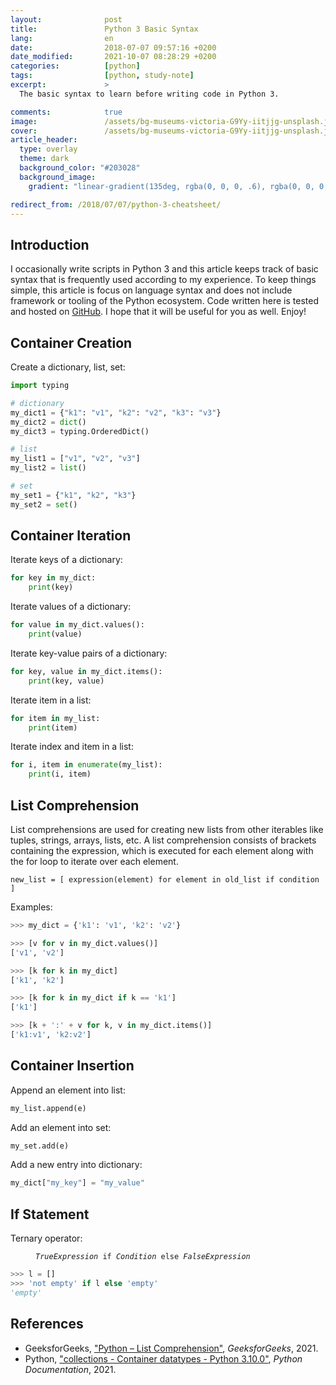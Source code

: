 ```yaml
---
layout:              post
title:               Python 3 Basic Syntax
lang:                en
date:                2018-07-07 09:57:16 +0200
date_modified:       2021-10-07 08:28:29 +0200
categories:          [python]
tags:                [python, study-note]
excerpt:             >
  The basic syntax to learn before writing code in Python 3.

comments:            true
image:               /assets/bg-museums-victoria-G9Yy-iitjjg-unsplash.jpg
cover:               /assets/bg-museums-victoria-G9Yy-iitjjg-unsplash.jpg
article_header:
  type: overlay
  theme: dark
  background_color: "#203028"
  background_image:
    gradient: "linear-gradient(135deg, rgba(0, 0, 0, .6), rgba(0, 0, 0, .4))"

redirect_from: /2018/07/07/python-3-cheatsheet/
---
```


## Introduction

I occasionally write scripts in Python 3 and this article keeps track of basic
syntax that is frequently used according to my experience. To keep things
simple, this article is focus on language syntax and does not include framework
or tooling of the Python ecosystem. Code written here is tested and hosted on
[GitHub](https://github.com/mincong-h/learning-python). I hope that it will be
useful for you as well. Enjoy!

## Container Creation

Create a dictionary, list, set:

```py
import typing

# dictionary
my_dict1 = {"k1": "v1", "k2": "v2", "k3": "v3"}
my_dict2 = dict()
my_dict3 = typing.OrderedDict()

# list
my_list1 = ["v1", "v2", "v3"]
my_list2 = list()

# set
my_set1 = {"k1", "k2", "k3"}
my_set2 = set()
```

## Container Iteration

Iterate keys of a dictionary:

```py
for key in my_dict:
    print(key)
```

Iterate values of a dictionary:

```py
for value in my_dict.values():
    print(value)
```

Iterate key-value pairs of a dictionary:

```py
for key, value in my_dict.items():
    print(key, value)
```

Iterate item in a list:

```py
for item in my_list:
    print(item)
```

Iterate index and item in a list:

```py
for i, item in enumerate(my_list):
    print(i, item)
```

## List Comprehension

List comprehensions are used for creating new lists from other iterables like tuples, strings, arrays, lists, etc. A list comprehension consists of brackets containing the expression, which is executed for each element along with the for loop to iterate over each element.

```
new_list = [ expression(element) for element in old_list if condition ]
```

Examples:

```py
>>> my_dict = {'k1': 'v1', 'k2': 'v2'}

>>> [v for v in my_dict.values()]
['v1', 'v2']

>>> [k for k in my_dict]
['k1', 'k2']

>>> [k for k in my_dict if k == 'k1']
['k1']

>>> [k + ':' + v for k, v in my_dict.items()]
['k1:v1', 'k2:v2']
```

## Container Insertion

Append an element into list:

```py
my_list.append(e)
```

Add an element into set:

```py
my_set.add(e)
```

Add a new entry into dictionary:

```py
my_dict["my_key"] = "my_value"
```

## If Statement

Ternary operator:

<figure class="highlight">
<pre>
<code class="language-python" data-lang="python"><span class="s"><i>TrueExpression</i></span> <span class="k">if</span> <span class="s"><i>Condition</i></span> <span class="k">else</span> <span class="s"><i>FalseExpression</i></span></code>
</pre>
</figure>

```py
>>> l = []
>>> 'not empty' if l else 'empty'
'empty'
```

## References

- GeeksforGeeks, ["Python – List
  Comprehension"](https://www.geeksforgeeks.org/python-list-comprehension/),
  _GeeksforGeeks_, 2021.
- Python, ["collections - Container datatypes - Python
  3.10.0"](https://docs.python.org/3/library/collections.html),
  _Python Documentation_, 2021.

